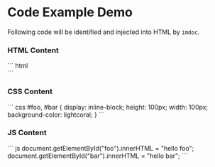 <head>
    <title>Hello World</title>
</head>


# Code Example Demo
Following code will be identified and injected into HTML by `imdoc`.

<h3 class="demo-1">HTML Content</h3>
``` html
<div id="foo"></div>
<div id="bar"></div>
```

<h3 class="demo-1">CSS Content</h3>
``` css
#foo, #bar {
    display: inline-block;
    height: 100px;
    width: 100px;
    background-color: lightcoral;
}
```

<h3 class="demo-1">JS Content</h3>
``` js
document.getElementById("foo").innerHTML = "hello foo";
document.getElementById("bar").innerHTML = "hello bar";
```

<section id="demo-1"></section>
